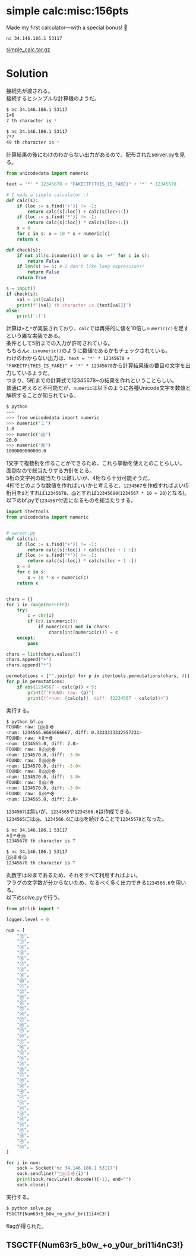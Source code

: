 # simple calc:misc:156pts
Made my first calculator—with a special bonus! 🌟  

`nc 34.146.186.1 53117`  

[simple_calc.tar.gz](simple_calc.tar.gz)  

# Solution
接続先が渡される。  
接続するとシンプルな計算機のようだ。  
```bash
$ nc 34.146.186.1 53117
1+6
7 th character is *

$ nc 34.146.186.1 53117
7*7
49 th character is *

```
計算結果の後にわけのわからない出力があるので、配布されたserver.pyを見る。  
```py
from unicodedata import numeric

text = '*' * 12345678 + "FAKECTF{THIS_IS_FAKE}" + '*' * 12345678

# I made a simple calculator :)
def calc(s):
    if (loc := s.find('+')) != -1:
        return calc(s[:loc]) + calc(s[loc+1:])
    if (loc := s.find('*')) != -1:
        return calc(s[:loc]) * calc(s[loc+1:])
    x = 0
    for c in s: x = 10 * x + numeric(c)
    return x

def check(s):
    if not all(c.isnumeric() or c in '+*' for c in s):
        return False
    if len(s) >= 6: # I don't like long expressions!
        return False
    return True

s = input()
if check(s):
    val = int(calc(s))
    print(f'{val} th character is {text[val]}')
else:
    print(':(')
```
計算は`+`と`*`が実装されており、`calc`では再帰的に値を10倍し`numeric(c)`を足すという雑な実装である。  
条件として5桁までの入力が許可されている。  
もちろん`c.isnumeric()`のように数値であるかもチェックされている。  
わけのわからない出力は、`text = '*' * 12345678 + "FAKECTF{THIS_IS_FAKE}" + '*' * 12345678`から計算結果後の番目の文字を出力しているようだ。  
つまり、5桁までの計算式で12345678~の結果を作れということらしい。  
普通に考えると不可能だが、`numeric`は以下のように各種Unicode文字を数値と解釈することが知られている。  
```bash
$ python
~~~
>>> from unicodedata import numeric
>>> numeric("１")
1.0
>>> numeric("⑳")
20.0
>>> numeric("兆")
1000000000000.0
```
1文字で複数桁を作ることができるため、これら挙動を使えとのことらしい。  
面倒なので総当たりする方針をとる。  
5桁の文字列の総当たりは難しいが、4桁なら十分可能そうだ。  
4桁でどのような数値を作ればいいかと考えると、`1234567`を作成すればよい(5桁目を`8`とすれば`12345678`、`⑳`とすれば`12345690`(`1234567 * 10 + 20`)となる)。  
以下のbf.pyで`1234567`付近になるものを総当たりする。  
```py
import itertools
from unicodedata import numeric


# server.py
def calc(s):
    if (loc := s.find("+")) != -1:
        return calc(s[:loc]) + calc(s[loc + 1 :])
    if (loc := s.find("*")) != -1:
        return calc(s[:loc]) * calc(s[loc + 1 :])
    x = 0
    for c in s:
        x = 10 * x + numeric(c)
    return x


chars = {}
for i in range(0xFFFFF):
    try:
        c = chr(i)
        if (c).isnumeric():
            if numeric(c) not in chars:
                chars[int(numeric(c))] = c
    except:
        pass

chars = list(chars.values())
chars.append("+")
chars.append("*")

permutations = ["".join(p) for p in itertools.permutations(chars, 4)]
for p in permutations:
    if abs(1234567 - calc(p)) < 5:
        print(f"FOUND: raw: {p}")
        print(f"<num: {calc(p)}, diff: {1234567 - calc(p)}>")
```
実行する。  
```bash
$ python bf.py
FOUND: raw: 𞴽㉔𐄲𒐳
<num: 1234566.6666666667, diff: 0.3333333332557231>
FOUND: raw: ༬𐄩༰𒐳
<num: 1234565.0, diff: 2.0>
FOUND: raw: 𐄠㉑㊼𒐳
<num: 1234570.0, diff: -3.0>
FOUND: raw: 𐄠㉒㊲𒐳
<num: 1234570.0, diff: -3.0>
FOUND: raw: 𐄠㉓㉗𒐳
<num: 1234570.0, diff: -3.0>
FOUND: raw: 𐄠㉔ᛮ𒐳
<num: 1234570.0, diff: -3.0>
FOUND: raw: 𐄠㉕༰𒐳
<num: 1234565.0, diff: 2.0>
```
`1234567`は無いが、`1234565`や`1234566.6`は作成できる。  
`1234565`には`㉘`、`1234566.6`には`⑫`を続けることで`12345678`となった。  
```bash
$ nc 34.146.186.1 53117
༬𐄩༰𒐳㉘
12345678 th character is T

$ nc 34.146.186.1 53117
𞴽㉔𐄲𒐳⑫
12345678 th character is T

```
丸数字は㊿まであるため、それをすべて利用すればよい。  
フラグの文字数が分からないため、なるべく多く出力できる`1234566.6`を用いる。  
以下のsolve.pyで行う。  
```py
from ptrlib import *

logger.level = 0

num = [
    "⑫",
    "⑬",
    "⑭",
    "⑮",
    "⑯",
    "⑰",
    "⑱",
    "⑲",
    "⑳",
    "㉑",
    "㉒",
    "㉓",
    "㉔",
    "㉕",
    "㉖",
    "㉗",
    "㉘",
    "㉙",
    "㉚",
    "㉛",
    "㉜",
    "㉝",
    "㉞",
    "㉟",
    "㊱",
    "㊲",
    "㊳",
    "㊴",
    "㊵",
    "㊶",
    "㊷",
    "㊸",
    "㊹",
    "㊺",
    "㊻",
    "㊼",
    "㊽",
    "㊾",
    "㊿",
]

for i in num:
    sock = Socket("nc 34.146.186.1 53117")
    sock.sendline(f"𞴽㉔𐄲𒐳{i}")
    print(sock.recvline().decode()[-1], end="")
    sock.close()
```
実行する。  
```bash
$ python solve.py
TSGCTF{Num63r5_b0w_+o_y0ur_bri11i4nC3!}
```
flagが得られた。  

## TSGCTF{Num63r5_b0w_+o_y0ur_bri11i4nC3!}